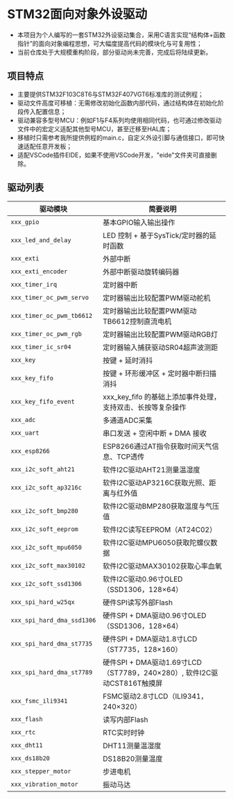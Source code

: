 # STM32面向对象外设驱动

- 本项目为个人编写的一套STM32外设驱动集合，采用C语言实现“结构体+函数指针”的面向对象编程思想，可大幅度提高代码的模块化与可复用性；
- 当前仓库处于大规模重构阶段，部分驱动尚未完善，完成后将陆续更新。

## 项目特点

- 主要提供STM32F103C8T6与STM32F407VGT6标准库的测试例程；
- 驱动文件高度可移植：无需修改初始化函数内部代码，通过结构体在初始化阶段传入配置信息；
- 驱动兼容多型号MCU：例如F1与F4系列均使用相同代码，也可通过修改驱动文件中的宏定义适配其他型号MCU，甚至迁移至HAL库；
- 移植时只需参考我所提供例程的main.c，自定义外设引脚与通信接口，即可快速适配任意开发板；
- 适配VSCode插件EIDE，如果不使用VSCode开发，"eide"文件夹可直接删除。

## 驱动列表

| 驱动模块                   | 简要说明 |
|---------------------------|----------|
| `xxx_gpio`                | 基本GPIO输入输出操作 |
| `xxx_led_and_delay`       | LED 控制 + 基于SysTick/定时器的延时函数 |
| `xxx_exti`                | 外部中断 |
| `xxx_exti_encoder`        | 外部中断驱动旋转编码器 |
| `xxx_timer_irq`           | 定时器中断 |
| `xxx_timer_oc_pwm_servo`  | 定时器输出比较配置PWM驱动舵机 |
| `xxx_timer_oc_pwm_tb6612` | 定时器输出比较配置PWM驱动TB6612控制直流电机 |
| `xxx_timer_oc_pwm_rgb`    | 定时器输出比较配置PWM驱动RGB灯 |
| `xxx_timer_ic_sr04`       | 定时器输入捕获驱动SR04超声波测距 |
| `xxx_key`                 | 按键 + 延时消抖 |
| `xxx_key_fifo`            | 按键 + 环形缓冲区 + 定时器中断扫描消抖 |
| `xxx_key_fifo_event`      | xxx_key_fifo 的基础上添加事件处理，支持双击、长按等复杂操作 |
| `xxx_adc`                 | 多通道ADC采集 |
| `xxx_uart`                | 串口发送 + 空闲中断 + DMA 接收 |
| `xxx_esp8266`             | ESP8266通过AT指令获取时间天气信息、TCP透传 |
| `xxx_i2c_soft_aht21`      | 软件I2C驱动AHT21测量温湿度 |
| `xxx_i2c_soft_ap3216c`    | 软件I2C驱动AP3216C获取光照、距离与红外值 |
| `xxx_i2c_soft_bmp280`     | 软件I2C驱动BMP280获取温度与气压值 |
| `xxx_i2c_soft_eeprom`     | 软件I2C读写EEPROM（AT24C02） |
| `xxx_i2c_soft_mpu6050`    | 软件I2C驱动MPU6050获取陀螺仪数据 |
| `xxx_i2c_soft_max30102`   | 软件I2C驱动MAX30102获取心率血氧 |
| `xxx_i2c_soft_ssd1306`    | 软件I2C驱动0.96寸OLED（SSD1306，128×64）|
| `xxx_spi_hard_w25qx`      | 硬件SPI读写外部Flash |
| `xxx_spi_hard_dma_ssd1306`| 硬件SPI + DMA驱动0.96寸OLED（SSD1306，128×64）|
| `xxx_spi_hard_dma_st7735` | 硬件SPI + DMA驱动1.8寸LCD（ST7735，128×160）|
| `xxx_spi_hard_dma_st7789` | 硬件SPI + DMA驱动1.69寸LCD（ST7789，240×280）, 软件I2C驱动CST816T触摸屏|
| `xxx_fsmc_ili9341`        | FSMC驱动2.8寸LCD（ILI9341，240×320）|
| `xxx_flash`               | 读写内部Flash |
| `xxx_rtc`                 | RTC实时时钟 |
| `xxx_dht11`               | DHT11测量温湿度 |
| `xxx_ds18b20`             | DS18B20测量温度 |
| `xxx_stepper_motor`       | 步进电机 |
| `xxx_vibration_motor`     | 振动马达 |
